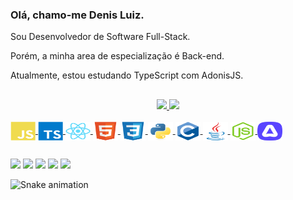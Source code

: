 ### Olá, chamo-me Denis Luiz.

Sou Desenvolvedor de Software Full-Stack.

Porém, a minha area de especialização é Back-end.

Atualmente, estou estudando TypeScript com AdonisJS.
##
<div align="center">
  <a href="https://github.com/denisquintasluiz">
  <img height="180em" src="https://github-readme-stats.vercel.app/api?username=denisquintasluiz&show_icons=true&theme=dracula&include_all_commits=true&count_private=true"/>
  <img height="180em" src="https://github-readme-stats.vercel.app/api/top-langs/?username=denisquintasluiz&layout=compact&langs_count=7&theme=dracula"/>
</div>
  
  <div style="display: inline_block"><br>
  <img align="center" alt="denis-Js" height="30" width="40" src="https://raw.githubusercontent.com/devicons/devicon/master/icons/javascript/javascript-plain.svg">
  <img align="center" alt="denis-Ts" height="30" width="40" src="https://raw.githubusercontent.com/devicons/devicon/master/icons/typescript/typescript-plain.svg">
  <img align="center" alt="denis-React" height="30" width="40" src="https://raw.githubusercontent.com/devicons/devicon/master/icons/react/react-original.svg">
  <img align="center" alt="denis-HTML" height="30" width="40" src="https://raw.githubusercontent.com/devicons/devicon/master/icons/html5/html5-original.svg">
  <img align="center" alt="denis-CSS" height="30" width="40" src="https://raw.githubusercontent.com/devicons/devicon/master/icons/css3/css3-original.svg">
  <img align="center" alt="denis-Python" height="30" width="40" src="https://raw.githubusercontent.com/devicons/devicon/master/icons/python/python-original.svg">
  <img align="center" alt="denis-C" height="30" width="40" src="https://raw.githubusercontent.com/devicons/devicon/master/icons/c/c-original.svg">
  <img align="center" alt="denis-java" height="30" width="40" src="https://raw.githubusercontent.com/devicons/devicon/master/icons/java/java-original.svg">
  <img align="center" alt="denis-nodejs" height="30" width="40" src="https://raw.githubusercontent.com/devicons/devicon/master/icons/nodejs/nodejs-original.svg">
   <img align="center" alt="denis-adonisjs" height="30" width="40" src="https://raw.githubusercontent.com/devicons/devicon/master/icons/adonisjs/adonisjs-original.svg">
</div>
  
   ##
 
<div> 
  <a href="https://www.youtube.com/channel/UCq_hAg8dAUg2m66RCo3YlXA" target="_blank"><img src="https://img.shields.io/badge/YouTube-FF0000?style=for-the-badge&logo=youtube&logoColor=white" target="_blank"></a>
  <a href="https://www.instagram.com/malefico_sn/" target="_blank"><img src="https://img.shields.io/badge/-Instagram-%23E4405F?style=for-the-badge&logo=instagram&logoColor=white" target="_blank"></a>
 <a href="https://discord.com/channels/@me/826384085630320670" target="_blank"><img src="https://img.shields.io/badge/Discord-7289DA?style=for-the-badge&logo=discord&logoColor=white" target="_blank"></a> 
  <a href = "mailto:dennysluizquintas991@hotmail.com"><img src="https://img.shields.io/badge/-Gmail-%23333?style=for-the-badge&logo=gmail&logoColor=white" target="_blank"></a>
  <a href="https://www.linkedin.com/in/denis-quintas-4577a61a8/" target="_blank"><img src="https://img.shields.io/badge/-LinkedIn-%230077B5?style=for-the-badge&logo=linkedin&logoColor=white" target="_blank"></a> 
  
  ![Snake animation](https://github.com/denisquintasluiz/denisquintasluiz/blob/output/github-contribution-grid-snake.svg)
 
</div>
